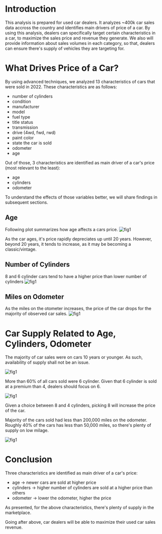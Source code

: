# Introduction
This analysis is prepared for used car dealers. It analyzes ~400k car sales data accross the country and identifies main drivers of price of a car.
By using this analysis, dealers can specifically target certain characteristics in a car, to maximize the sales price and revenue they generate.
We also will provide information about sales volumes in each category, so that, dealers can ensure there's supply of vehicles they are targeting for.

# What Drives Price of a Car?
By using advanced techniques, we analyzed 13 characteristics of cars that were sold in 2022. These characteristics are as follows:
- number of cylinders
- condition
- manufacturer
- model
- fuel type
- title status
- transmission
- drive (4wd, fwd, rwd)
- paint color
- state the car is sold
- odometer
- age

Out of those, 3 characteristics are identified as main driver of a car's price (most relevant to the least):
- age
- cylinders
- odometer

To understand the effects of those variables better, we will share findings in subsequent sections.

## Age
Following plot summarizes how age affects a cars price.
<img src="images/age_vs_price.png" alt="fig1">

As the car ages, it's price rapidly depreciates up until 20 years. However, beyond 20 years, it tends to increase, as it may be becoming a classic/vintage.

## Number of Cylinders
8 and 6 cylinder cars tend to have a higher price than lower number of cylinders
<img src="images/cyl_vs_price.png" alt="fig1">

## Miles on Odometer
As the miles on the otometer increases, the price of the car drops for the majority of observed car sales.
<img src="images/odo_vs_price.png" alt="fig1">

# Car Supply Related to Age, Cylinders, Odometer
The majority of car sales were on cars 10 years or younger. As such, availability of supply shall not be an issue.

<img src="images/age_dist.png" alt="fig1">

More than 60% of all cars sold were 6 cylinder. Given that 6 cylinder is sold at a premium than 4, dealers should focus on 6.

<img src="images/cyl_dist.png" alt="fig1">

Given a choice between 8 and 4 cylinders, picking 8 will increase the price of the car.

Majority of the cars sold had less than 200,000 miles on the odometer. Roughly 40% of the cars has less than 50,000 miles, so there's plenty of supply on low milage.

<img src="images/odo_dist.png" alt="fig1">

# Conclusion

Three characteristics are identified as main driver of a car's price:
- age -> newer cars are sold at higher price
- cylinders -> higher number of cylinders are sold at a higher price than others
- odometer -> lower the odometer, higher the price

As presented, for the above characteristics, there's plenty of supply in the marketplace.

Going after above, car dealers will be able to maximize their used car sales revenue.

